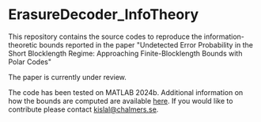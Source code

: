 # ErasureDecoder_InfoTheory

This repository contains the source codes to reproduce the information-theoretic bounds reported in the paper "Undetected Error Probability in the Short Blocklength Regime: Approaching Finite-Blocklength Bounds with Polar Codes"

The paper is currently under review.

The code has been tested on MATLAB 2024b.
Additional information on how the bounds are computed are available [here](https://github.com/OguzKislal/ErrorDetection_InfoTheory/blob/main/SPApprox_ImplementationDoc.pdf).
If you would like to contribute please contact <kislal@chalmers.se>.
